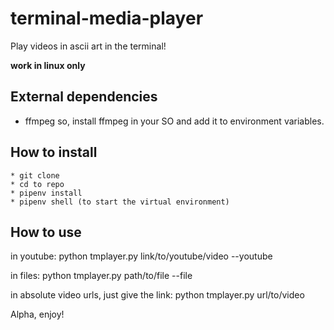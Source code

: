 # terminal-media-player
Play videos in ascii art in the terminal!

**work in linux only**
## External dependencies


 - ffmpeg
so, install ffmpeg in your SO and add it to environment variables.

## How to install
    * git clone
    * cd to repo
    * pipenv install
    * pipenv shell (to start the virtual environment)


## How to use
in youtube:
    python tmplayer.py link/to/youtube/video --youtube

in files:
    python tmplayer.py path/to/file --file

in absolute video urls, just give the link:
    python tmplayer.py url/to/video


Alpha, enjoy!